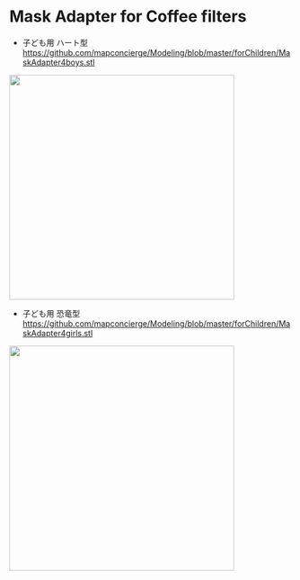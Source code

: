 # Mask Adapter for Coffee filters

* 子ども用 ハート型
https://github.com/mapconcierge/Modeling/blob/master/forChildren/MaskAdapter4boys.stl
<img src="https://github.com/mapconcierge/Modeling/blob/master/assets/img/%E3%82%B9%E3%82%AF%E3%83%AA%E3%83%BC%E3%83%B3%E3%82%B7%E3%83%A7%E3%83%83%E3%83%88%202020-03-12%2019.40.37.png?raw=true" width="400">

* 子ども用 恐竜型
https://github.com/mapconcierge/Modeling/blob/master/forChildren/MaskAdapter4girls.stl
<img src="https://github.com/mapconcierge/Modeling/blob/master/assets/img/%E3%82%B9%E3%82%AF%E3%83%AA%E3%83%BC%E3%83%B3%E3%82%B7%E3%83%A7%E3%83%83%E3%83%88%202020-03-12%2019.42.59.png?raw=true" width="400">
